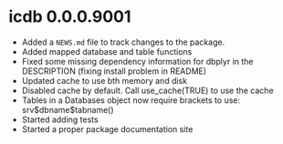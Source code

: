 # icdb 0.0.0.9001

* Added a `NEWS.md` file to track changes to the package.
* Added mapped database and table functions
* Fixed some missing dependency information for dbplyr in the DESCRIPTION (fixing install problem in README)
* Updated cache to use bth memory and disk
* Disabled cache by default. Call use_cache(TRUE) to use the cache
* Tables in a Databases object now require brackets to use: srv\$dbname\$tabname()
* Started adding tests
* Started a proper package documentation site
